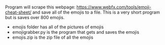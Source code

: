 Program will scrape this webpage: https://www.webfx.com/tools/emoji-cheat-sheet/ and save all of the emojis to a file.
This is a very short program but is saves over 800 emojis. 

- emojis folder has all of the pictures of emojis
- emojigrabber.py is the program that gets and saves the emojis
- emojis.zip is the zip file of all the emojis
